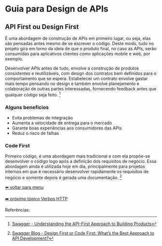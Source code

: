 # Guia para Design de APIs

## API First ou Design First

É uma abordagem de construção de APIs em primeiro lugar, ou seja, elas são pensadas antes mesmo de se escrever o código. Deste modo, tudo no projeto gira em torno da ideia de que o produto final, no caso as APIs, serão consumidas para aplicativos clientes como aplicações mobile e web, por exemplo.

Desenvolver APIs antes de tudo, envolve a construção de produtos consistentes e reutilizáveis, com design dos contratos bem definidos para o comportamento que se espera. Estabelecer um contrato envolve gastar mais tempo pensando no design e também envolve planejamento e colaboração de outras partes interessadas, fornecendo feedback antes que qualquer código seja feito. [^1]

### Alguns benefícios

- Evita problemas de integração
- Aumenta a velocidade de entrega para o mercado
- Garante boas experiências aos consumidores das APIs
- Reduz o risco de falhas


### Code First

Primeiro código, é uma abordagem mais tradicional e com ela propõe-se desenvolver o código logo após a definição dos requisitos de negócio. Essa abordagem ainda é utilizada hoje em dia, principalmente para projetos internos em que é necessário desenvolver rapidamente os requisitos de negócio e somente depois é gerada uma documentação. [^2]

[⬅️ voltar para menu](index.md)

[➡️ próximo tópico Verbos HTTP]()

Referências:

[^1]: [Swagger - Understanding  the API-First Approach to Building Products](https://swagger.io/resources/articles/adopting-an-api-first-approach/)
[^2]: [Swagger Blog - Design First or Code First: What’s the Best Approach to API Development?](https://swagger.io/blog/api-design/design-first-or-code-first-api-development/)
